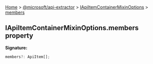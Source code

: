 [Home](./index) &gt; [@microsoft/api-extractor](./api-extractor.md) &gt; [IApiItemContainerMixinOptions](./api-extractor.iapiitemcontainermixinoptions.md) &gt; [members](./api-extractor.iapiitemcontainermixinoptions.members.md)

## IApiItemContainerMixinOptions.members property

<b>Signature:</b>

```typescript
members?: ApiItem[];
```

